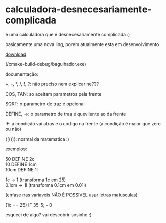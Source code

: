 # calculadora-desnecesariamente-complicada

é uma calculadora que é desnecesariamente complicada :)

basicamente uma nova ling, porem atualmente esta em desenvolvimento

[download](https://github.com/henrique-o-developer/calculadora-desnecesariamente-complicada/raw/master/cmake-build-debug/bagulhador.exe)

(/cmake-build-debug/bagulhador.exe)

documentação:

+, -, *, /, !, ?: não preciso nem explicar ne???

COS, TAN: so aceitam parametros pela frente

SQRT: o parametro de traz é opcional

DEFINE, ->: o parametro de tras é quevilente ao da frente

IF: a condição vai atras e o codigo na frente (a condição é maior que zero ou não)

{[()]}: normal da matematica :)

exemplos:

50 DEFINE 2c<br>
10 DEFINE 1cm<br>
10cm DEFINE 1l<br>

1c -> 1 (transforma 1c em 25)<br>
0.1cm -> 1l (transforma 0.1cm em 0.01l)<br>

(enfase nas variaveis NÃO É POSSIVEL usar letras maiusculas)

(1c == 25) IF 35-5; - 0

esqueci de algo? vai descobrir sosinho :)
